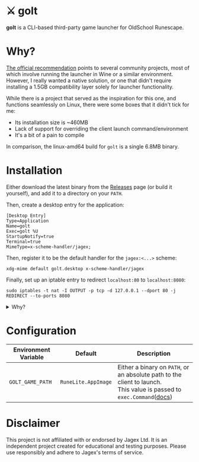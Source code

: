 # ⚔️ golt

**golt** is a CLI-based third-party game launcher for OldSchool Runescape.

# Why?

[The official recommendation](https://help.jagex.com/hc/en-gb/articles/13413514881937-Downloading-the-Jagex-Launcher-on-Linux)
points to several community projects, most of which involve running the launcher in Wine or a similar environment. However, I really wanted a native solution, or one
that didn't require installing a 1.5GB compatibility layer solely for launcher functionality.

While there is a project that served as the inspiration for this one, and functions seamlessly on Linux, there were some boxes that it didn't tick for me:

- Its installation size is ~460MB
- Lack of support for overriding the client launch command/environment
- It's a bit of a pain to compile

In comparison, the linux-amd64 build for `golt` is a single 6.8MB binary.

# Installation

Either download the latest binary from the [Releases](https://github.com/chowder/golt/releases) page (or build it yourself), and add it to a directory on your `PATH`.

Then, create a desktop entry for the application:

```
[Desktop Entry]
Type=Application
Name=golt
Exec=golt %U
StartupNotify=true
Terminal=true
MimeType=x-scheme-handler/jagex;
```

Then, register it to be the default handler for the `jagex:<...>` scheme:

```
xdg-mime default golt.desktop x-scheme-handler/jagex
```

Finally, set up an iptable entry to redirect `localhost:80` to `localhost:8080`:

```
sudo iptables -t nat -I OUTPUT -p tcp -d 127.0.0.1 --dport 80 -j REDIRECT --to-ports 8080
```

<details>
    <summary>Why?</summary>

The login flow is currently done in the browser:

- The OAuth login redirects to a page which invokes a scheme handler
- The game login step redirects to `http://localhost`

These redirect URLs are validated server side, so cannot be modified on the client side. 

As for the iptable entry, most Linux distros don't allow binding to port 80, so `golt` binds to port 8080 instead. 

</details>

# Configuration

| Environment Variable | Default             | Description                                                                                                                                                    |
|----------------------|---------------------|----------------------------------------------------------------------------------------------------------------------------------------------------------------|
| `GOLT_GAME_PATH`     | `RuneLite.AppImage` | Either a binary on `PATH`, or an absolute path to the client to launch.<br/>This value is passed to `exec.Command`([docs](https://pkg.go.dev/os/exec#Command)) |

# Disclaimer

This project is not affiliated with or endorsed by Jagex Ltd. It is an independent project created for educational and
testing purposes. Please use responsibly and adhere to Jagex's terms of service.